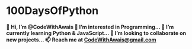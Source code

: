 # 100DaysOfPython

**👋 Hi, I’m @CodeWithAwais
👀 I’m interested in Programming...
🌱 I’m currently learning Python & JavaScript...
💞️ I’m looking to collaborate on new projects...
📫 Reach me at CodeWithAwais@gmail.com**
